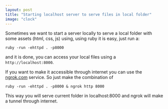 ```yaml
---
layout: post
title: "Starting localhost server to serve files in local folder"
image: "clock"
---
```


Sometimes we want to start a server locally to serve a local folder with some assets (html, css, js) using,
using ruby it is easy, just run a:

```
ruby -run -ehttpd . -p8000
```

and it is done, you can access your local files using a `http://localhost:8000`.

If you want to make it accessible through internet you can use the [ngrok.com](https://ngrok.com) service.
So just make the combination of

```
ruby -run -ehttpd . -p8000 & ngrok http 8000
```

This way you will serve current folder in localhost:8000 and ngrok will make a tunnel through internet.
